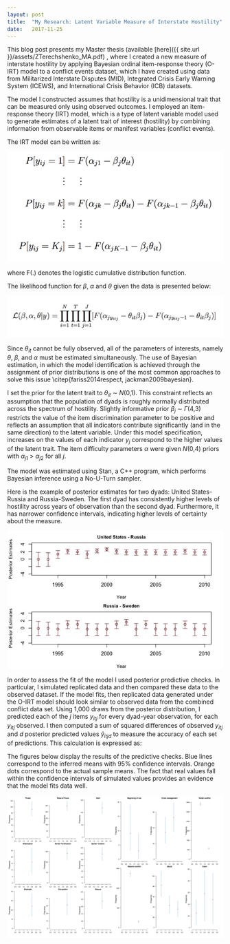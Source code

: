 ```yaml
---
layout: post
title:  "My Research: Latent Variable Measure of Interstate Hostility"
date:   2017-11-25 
---
```


This blog post presents my Master thesis (available [here]({{ site.url }}/assets/ZTerechshenko_MA.pdf) , where I created a new measure of interstate hostility by applying Bayesian ordinal item-response theory (O-IRT) model to a conflict events dataset, which I have created using data from Militarized Interstate Disputes (MID), Integrated Crisis Early Warning System (ICEWS), and International Crisis Behavior (ICB) datasets. 

The model I constructed assumes that hostility is a unidimensional trait that can be measured only using observed outcomes. I employed an item-response theory (IRT) model, which is a type of latent variable model used to generate estimates of a latent trait of interest (hostility) by combining information from observable items or manifest variables (conflict events). 

The IRT model can be written as:

![png](/assets/IRT-1.png)  <!-- .element height="50%" width="50%" -->

where F(.) denotes the logistic cumulative distribution function.

The likelihood function for $\beta$, $\alpha$ and $\theta$ given the data is presented below:

![png](/assets/IRT-2.png)  <!-- .element height="50%" width="50%" -->

Since *θ*<sub>*it*</sub> cannot be fully observed, all of the parameters of interests, namely $\theta$, $\beta$, and $\alpha$ must be estimated simultaneously. The use of Bayesian estimation, in which the model identification is achieved through the assignment of prior distributions is one of the most common approaches to solve this issue \citep{fariss2014respect, jackman2009bayesian}.

I set the prior for the latent trait  to *θ*<sub>*it*</sub> ∼ *N*(0,1). This constraint reflects an assumption that the population of dyads is roughly normally distributed across the spectrum of hostility.  Slightly informative prior *β*<sub>*j*</sub> ∼ *Γ*(4,3)  restricts the value of the item discrimination parameter to be positive and reflects an assumption that all indicators contribute significantly (and in the same direction) to the latent variable. Under this model specification, increases on the values of each indicator $y_j$ correspond to the higher values of the latent trait. The item difficulty parameters $\alpha$ were given *N*(0,4) priors with $\alpha_{j1}$ > $\alpha_{j2}$ for all $j$. 

The model was estimated using Stan, a C++ program, which performs Bayesian inference  using a No-U-Turn sampler.

Here is the example of posterior estimates for two dyads: United States-Russia and Russia-Sweden.  The first dyad has consistently higher levels of hostility across years of observation than the second dyad. Furthermore, it has narrower confidence intervals, indicating higher levels of certainty about the measure.


![jpeg](/assets/PostEstim.jpeg)


In order to assess the fit of the model I used posterior predictive checks. In particular, I simulated replicated data and then compared these data to the observed dataset. If the model fits, then replicated data generated under the O-IRT model should look similar to observed data from the combined conflict data set. Using 1,000 draws from the posterior distribution, I predicted each of the $\mathit{j}$ items $y_{itj}$ for every dyad-year observation, for each $y_{itj}$ observed. I then computed a sum of squared differences of observed $y_{itj}$ and $\mathit{d}$ posterior predicted values *ŷ*<sub>*itjd*</sub> to measure the accuracy of each set of predictions. This calculation is expressed as:


The figures below display the results of the predictive checks. Blue lines correspond to the inferred means with 95\% confidence intervals. Orange dots correspond to the actual sample means. The fact that real values fall within the confidence intervals of simulated values provides an evidence that the model fits data well.


![png](/assets/postpredchecks.png)  <!-- .element height="50%" width="50%" -->









